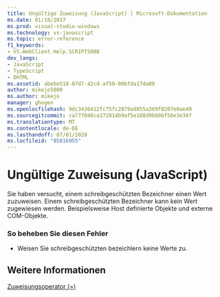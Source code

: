 ```yaml
---
title: Ungültige Zuweisung (JavaScript) | Microsoft-Dokumentation
ms.date: 01/18/2017
ms.prod: visual-studio-windows
ms.technology: vs-javascript
ms.topic: error-reference
f1_keywords:
- VS.WebClient.Help.SCRIPT5008
dev_langs:
- JavaScript
- TypeScript
- DHTML
ms.assetid: abebe518-07d7-42cd-af50-00bfda17da08
author: mikejo5000
ms.author: mikejo
manager: ghogen
ms.openlocfilehash: 9dc3436412fc75fc2879ad855a369f8207e0ae49
ms.sourcegitcommit: ca777040ca372014b9af5e188d9b60bf56e3e36f
ms.translationtype: MT
ms.contentlocale: de-DE
ms.lasthandoff: 07/01/2020
ms.locfileid: "85816955"
---
```

# <a name="illegal-assignment-javascript"></a>Ungültige Zuweisung (JavaScript)
Sie haben versucht, einem schreibgeschützten Bezeichner einen Wert zuzuweisen. Einem schreibgeschützten Bezeichner kann kein Wert zugewiesen werden. Beispielsweise Host definierte Objekte und externe COM-Objekte.  
  
### <a name="to-correct-this-error"></a>So beheben Sie diesen Fehler  
  
- Weisen Sie schreibgeschützten bezeichlern keine Werte zu.  
  
## <a name="see-also"></a>Weitere Informationen  
 [Zuweisungsoperator (=)](../../javascript/reference/assignment-operator-decrement-equal-javascript.md)